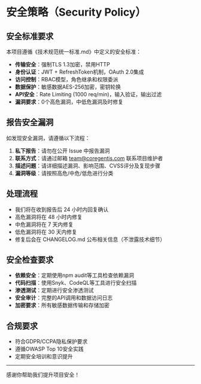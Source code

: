 # 安全策略（Security Policy）

## 安全标准要求

本项目遵循《技术规范统一标准.md》中定义的安全标准：
- **传输安全**：强制TLS 1.3加密，禁用HTTP
- **身份认证**：JWT + RefreshToken机制，OAuth 2.0集成
- **访问控制**：RBAC模型，角色继承和权限委派
- **数据保护**：敏感数据AES-256加密，密钥轮换
- **API安全**：Rate Limiting (1000 req/min)，输入验证，输出过滤
- **漏洞要求**：0个高危漏洞，中低危漏洞及时修复

## 报告安全漏洞

如发现安全漏洞，请遵循以下流程：

1. **私下报告**：请勿在公开 Issue 中报告漏洞
2. **联系方式**：请通过邮箱 team@coregentis.com 联系项目维护者
3. **描述问题**：请详细描述漏洞、影响范围、CVSS评分及复现步骤
4. **漏洞等级**：请按照高危/中危/低危进行分类

## 处理流程
- 我们将在收到报告后 24 小时内回复确认
- 高危漏洞将在 48 小时内修复
- 中危漏洞将在 7 天内修复
- 低危漏洞将在 30 天内修复
- 修复后会在 CHANGELOG.md 公布相关信息（不泄露技术细节）

## 安全检查要求
- **依赖安全**：定期使用npm audit等工具检查依赖漏洞
- **代码扫描**：使用Snyk、CodeQL等工具进行安全扫描
- **渗透测试**：定期进行安全渗透测试
- **安全审计**：完整的API调用和数据访问日志
- **加密要求**：所有敏感数据传输和存储加密

## 合规要求
- 符合GDPR/CCPA隐私保护要求
- 遵循OWASP Top 10安全实践
- 定期安全培训和意识提升

---
感谢你帮助我们提升项目安全！ 